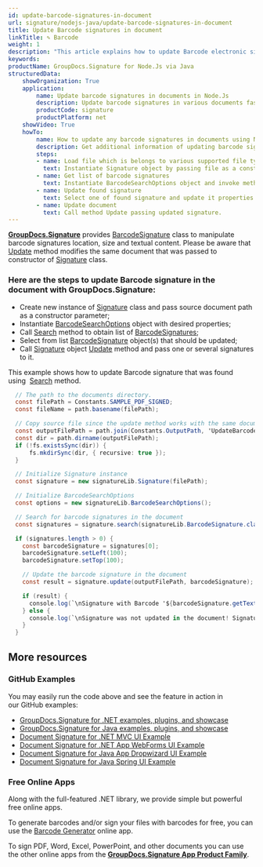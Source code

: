 ```yaml
---
id: update-barcode-signatures-in-document
url: signature/nodejs-java/update-barcode-signatures-in-document
title: Update Barcode signatures in document
linkTitle: ✎ Barcode
weight: 1
description: "This article explains how to update Barcode electronic signatures with GroupDocs.Signature API."
keywords: 
productName: GroupDocs.Signature for Node.Js via Java 
structuredData:
    showOrganization: True
    application:    
        name: Update barcode signatures in documents in Node.Js    
        description: Update barcode signatures in various documents fast and easily with Node.Js language and GroupDocs.Signature for Node.Js via Java APIs
        productCode: signature
        productPlatform: net 
    showVideo: True
    howTo:
        name: How to update any barcode signatures in documents using Node.Js 
        description: Get additional information of updating barcode signatures in documents with Node.Js
        steps:
        - name: Load file which is belongs to various supported file types.
          text: Instantiate Signature object by passing file as a constructor parameter. You may provide either file path or file stream. 
        - name: Get list of barcode signatures
          text: Instantiate BarcodeSearchOptions object and invoke method Search with it.
        - name: Update found signature
          text: Select one of found signature and update it properties in desirable way.
        - name: Update document
          text: Call method Update passing updated signature.
---
```

[**GroupDocs.Signature**](https://products.groupdocs.com/signature/nodejs-java) provides [BarcodeSignature](https://reference.groupdocs.com/signature/nodejs-java/groupdocs.signature.domain/barcodesignature) class to manipulate barcode signatures location, size and textual content.
Please be aware that [Update](https://reference.groupdocs.com/signature/nodejs-java/groupdocs.signature/signature/update/) method modifies the same document that was passed to constructor of [Signature](https://reference.groupdocs.com/signature/nodejs-java/groupdocs.signature/signature) class.

### Here are the steps to update Barcode signature in the document with GroupDocs.Signature:

* Create new instance of [Signature](https://reference.groupdocs.com/signature/nodejs-java/groupdocs.signature/signature) class and pass source document path as a constructor parameter;
* Instantiate [BarcodeSearchOptions](https://reference.groupdocs.com/signature/nodejs-java/groupdocs.signature.options/barcodesearchoptions) object with desired properties;
* Call [Search](https://reference.groupdocs.com/signature/nodejs-java/groupdocs.signature/signature/search) method to obtain list of [BarcodeSignatures](https://reference.groupdocs.com/signature/nodejs-java/groupdocs.signature.domain/barcodesignature);
* Select from list [BarcodeSignature](https://reference.groupdocs.com/signature/nodejs-java/groupdocs.signature.domain/barcodesignature) object(s) that should be updated;
* Call [Signature](https://reference.groupdocs.com/signature/nodejs-java/groupdocs.signature/signature) object [Update](https://reference.groupdocs.com/signature/nodejs-java/groupdocs.signature/signature/update/) method and pass one or several signatures to it.

This example shows how to update Barcode signature that was found using  [Search](https://reference.groupdocs.com/signature/nodejs-java/groupdocs.signature/signature/search) method.

```csharp
  // The path to the documents directory.
  const filePath = Constants.SAMPLE_PDF_SIGNED; 
  const fileName = path.basename(filePath);

  // Copy source file since the update method works with the same document
  const outputFilePath = path.join(Constants.OutputPath, 'UpdateBarcode', fileName);
  const dir = path.dirname(outputFilePath);
  if (!fs.existsSync(dir)) {
      fs.mkdirSync(dir, { recursive: true });
  }

  // Initialize Signature instance
  const signature = new signatureLib.Signature(filePath);

  // Initialize BarcodeSearchOptions
  const options = new signatureLib.BarcodeSearchOptions();

  // Search for barcode signatures in the document
  const signatures = signature.search(signatureLib.BarcodeSignature.class, options).toArray();

  if (signatures.length > 0) {
    const barcodeSignature = signatures[0];
    barcodeSignature.setLeft(100);
    barcodeSignature.setTop(100);

    // Update the barcode signature in the document
    const result = signature.update(outputFilePath, barcodeSignature);

    if (result) {
      console.log(`\nSignature with Barcode '${barcodeSignature.getText()}' and encode type '${barcodeSignature.getEncodeType().getTypeName()}' was updated in the document ['${fileName}'].`);
    } else {
      console.log(`\nSignature was not updated in the document! Signature with Barcode '${barcodeSignature.getText()}' and encode type '${barcodeSignature.getEncodeType().getTypeName()}' was not found!`);
    }
  }
```


## More resources

### GitHub Examples

You may easily run the code above and see the feature in action in our GitHub examples:

* [GroupDocs.Signature for .NET 
examples, plugins, and showcase](https://github.com/groupdocs-signature/GroupDocs.Signature-for-.NET)
* [GroupDocs.Signature for Java examples, plugins, and showcase](https://github.com/groupdocs-signature/GroupDocs.Signature-for-Java)
* [Document Signature for .NET MVC UI Example](https://github.com/groupdocs-signature/GroupDocs.Signature-for-.NET-MVC)
* [Document Signature for .NET App WebForms UI Example](https://github.com/groupdocs-signature/GroupDocs.Signature-for-.NET-WebForms)
* [Document Signature for Java App Dropwizard UI Example](https://github.com/groupdocs-signature/GroupDocs.Signature-for-Java-Dropwizard)
* [Document Signature for Java Spring UI Example](https://github.com/groupdocs-signature/GroupDocs.Signature-for-Java-Spring)

### Free Online Apps

Along with the full-featured .NET library, we provide simple but powerful free online apps.

To generate barcodes and/or sign your files with barcodes for free, you can use the [Barcode Generator](https://products.groupdocs.app/signature/generate/barcode) online app.

To sign PDF, Word, Excel, PowerPoint, and other documents you can use the other online apps from the **[GroupDocs.Signature App Product Family](https://products.groupdocs.app/signature/family)**.